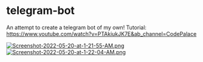 # telegram-bot

An attempt to create a telegram bot of my own! Tutorial: https://www.youtube.com/watch?v=PTAkiukJK7E&ab_channel=CodePalace

[![Screenshot-2022-05-20-at-1-21-55-AM.png](https://i.postimg.cc/9X7brsC7/Screenshot-2022-05-20-at-1-21-55-AM.png)](https://postimg.cc/23Chtcqk)[![Screenshot-2022-05-20-at-1-22-04-AM.png](https://i.postimg.cc/pXMZ8kL1/Screenshot-2022-05-20-at-1-22-04-AM.png)](https://postimg.cc/XXxd6fFw)
